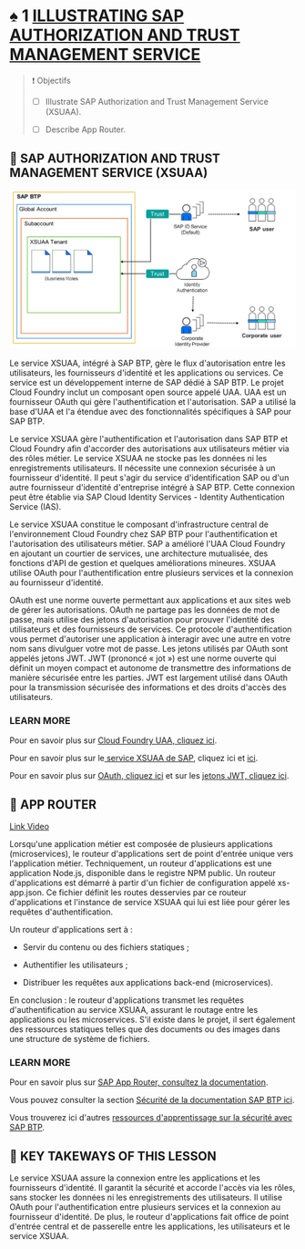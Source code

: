 # ♠ 1 [ILLUSTRATING SAP AUTHORIZATION AND TRUST MANAGEMENT SERVICE](https://learning.sap.com/learning-journeys/discover-sap-business-technology-platform/illustrating-sap-authorization-and-trust-management-service-xsuaa-_b9fde282-4cff-4dca-b146-7c8f8dde9955)

> :exclamation: Objectifs
>
> - [ ] Illustrate SAP Authorization and Trust Management Service (XSUAA).
>
> - [ ] Describe App Router.

## :closed_book: SAP AUTHORIZATION AND TRUST MANAGEMENT SERVICE (XSUAA)

![](./RESSOURCES/SEC_XSUAA.png)

Le service XSUAA, intégré à SAP BTP, gère le flux d'autorisation entre les utilisateurs, les fournisseurs d'identité et les applications ou services. Ce service est un développement interne de SAP dédié à SAP BTP. Le projet Cloud Foundry inclut un composant open source appelé UAA. UAA est un fournisseur OAuth qui gère l'authentification et l'autorisation. SAP a utilisé la base d'UAA et l'a étendue avec des fonctionnalités spécifiques à SAP pour SAP BTP.

Le service XSUAA gère l'authentification et l'autorisation dans SAP BTP et Cloud Foundry afin d'accorder des autorisations aux utilisateurs métier via des rôles métier. Le service XSUAA ne stocke pas les données ni les enregistrements utilisateurs. Il nécessite une connexion sécurisée à un fournisseur d'identité. Il peut s'agir du service d'identification SAP ou d'un autre fournisseur d'identité d'entreprise intégré à SAP BTP. Cette connexion peut être établie via SAP Cloud Identity Services - Identity Authentication Service (IAS).

Le service XSUAA constitue le composant d'infrastructure central de l'environnement Cloud Foundry chez SAP BTP pour l'authentification et l'autorisation des utilisateurs métier. SAP a amélioré l'UAA Cloud Foundry en ajoutant un courtier de services, une architecture mutualisée, des fonctions d'API de gestion et quelques améliorations mineures. XSUAA utilise OAuth pour l'authentification entre plusieurs services et la connexion au fournisseur d'identité.

OAuth est une norme ouverte permettant aux applications et aux sites web de gérer les autorisations. OAuth ne partage pas les données de mot de passe, mais utilise des jetons d'autorisation pour prouver l'identité des utilisateurs et des fournisseurs de services. Ce protocole d'authentification vous permet d'autoriser une application à interagir avec une autre en votre nom sans divulguer votre mot de passe. Les jetons utilisés par OAuth sont appelés jetons JWT. JWT (prononcé « jot ») est une norme ouverte qui définit un moyen compact et autonome de transmettre des informations de manière sécurisée entre les parties. JWT est largement utilisé dans OAuth pour la transmission sécurisée des informations et des droits d'accès des utilisateurs.

### LEARN MORE

Pour en savoir plus sur [Cloud Foundry UAA, cliquez ici](https://docs.cloudfoundry.org/concepts/architecture/uaa.html).

Pour en savoir plus sur le[ service XSUAA de SAP](https://help.sap.com/docs/CP_AUTHORIZ_TRUST_MNG/ae8e8427ecdf407790d96dad93b5f723/649961f8d4ad463daca33b3a20deba4c.html?locale=en-US), cliquez ici et [ici](https://help.sap.com/docs/BTP/65de2977205c403bbc107264b8eccf4b/2ce1a962c3be48dd8035513b0a2d7397.html?locale=en-US).

Pour en savoir plus sur [OAuth, cliquez ici](https://oauth.net/2/) et sur les [jetons JWT, cliquez ici](https://jwt.io/introduction).

## :closed_book: APP ROUTER

[Link Video](https://learning.sap.com/learning-journeys/discover-sap-business-technology-platform/illustrating-sap-authorization-and-trust-management-service-xsuaa-_b9fde282-4cff-4dca-b146-7c8f8dde9955)

Lorsqu'une application métier est composée de plusieurs applications (microservices), le routeur d'applications sert de point d'entrée unique vers l'application métier. Techniquement, un routeur d'applications est une application Node.js, disponible dans le registre NPM public. Un routeur d'applications est démarré à partir d'un fichier de configuration appelé xs-app.json. Ce fichier définit les routes desservies par ce routeur d'applications et l'instance de service XSUAA qui lui est liée pour gérer les requêtes d'authentification.

Un routeur d'applications sert à :

- Servir du contenu ou des fichiers statiques ;

- Authentifier les utilisateurs ;

- Distribuer les requêtes aux applications back-end (microservices).

En conclusion : le routeur d'applications transmet les requêtes d'authentification au service XSUAA, assurant le routage entre les applications ou les microservices. S'il existe dans le projet, il sert également des ressources statiques telles que des documents ou des images dans une structure de système de fichiers.

### LEARN MORE

Pour en savoir plus sur [SAP App Router, consultez la documentation](https://www.npmjs.com/package/@sap/approuter#overview).

Vous pouvez consulter la section [Sécurité de la documentation SAP BTP ici](https://help.sap.com/docs/BTP/65de2977205c403bbc107264b8eccf4b/e129aa20c78c4a9fb379b9803b02e5f6.html?locale=en-US).

Vous trouverez ici d'autres [ressources d'apprentissage sur la sécurité avec SAP BTP](https://help.sap.com/learning-journeys/69aca66b45a74a73b4cc0efddd6ae63f).

## :closed_book: KEY TAKEWAYS OF THIS LESSON

Le service XSUAA assure la connexion entre les applications et les fournisseurs d'identité. Il garantit la sécurité et accorde l'accès via les rôles, sans stocker les données ni les enregistrements des utilisateurs. Il utilise OAuth pour l'authentification entre plusieurs services et la connexion au fournisseur d'identité. De plus, le routeur d'applications fait office de point d'entrée central et de passerelle entre les applications, les utilisateurs et le service XSUAA.

